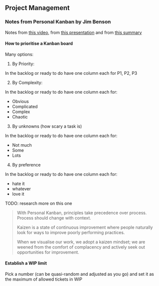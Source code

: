 ## Project Management

### Notes from Personal Kanban by Jim Benson

Notes from [this video](https://www.youtube.com/watch?v=P879lsFjars), from [this presentation](https://pmiswmo.starchapter.com/images/August_2017_PMI_Meeting_-_Personal_Kanban.pdf) and from [this summary](https://github.com/keyvanakbary/learning-notes/blob/master/books/personal-kanban.md)

#### How to prioritise a Kanban board

Many options:

1. By Priority:

In the backlog or ready to do have one column each for P1, P2, P3

2.  By Complexity:

In the backlog or ready to do have one column each for:

- Obvious
- Complicated
- Complex
- Chaotic

3. By unknowns (how scary a task is)

In the backlog or ready to do have one column each for:

- Not much
- Some
- Lots

4. By preference

In the backlog or ready to do have one column each for:

- hate it
- whatever
- love it

TODO: research more on this one

> With Personal Kanban, principles take precedence over process. Process should change with context.
>
> Kaizen is a state of continuous improvement where people naturally look for ways to improve poorly performing practices.
>
> When we visualise our work, we adopt a kaizen mindset; we are weened from the comfort of complacency and actively seek out opportunities for improvement.

#### Establish a WIP limit

Pick a number (can be quasi-random and adjusted as you go) and set it as the maximum of allowed tickets in WIP
